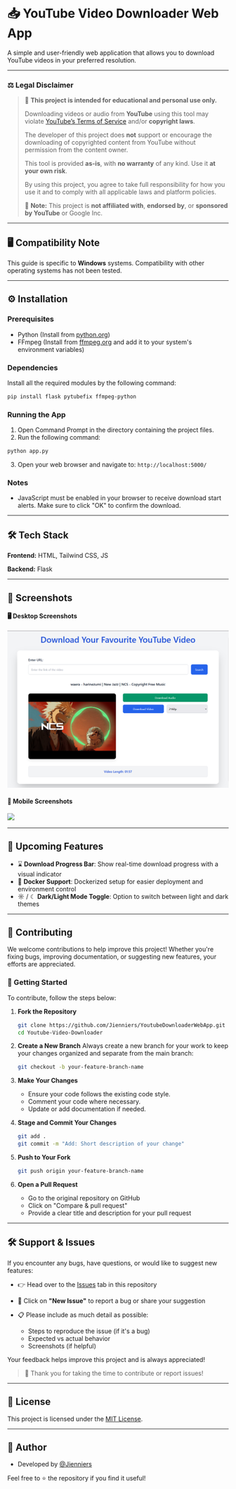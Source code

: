 # 📥 YouTube Video Downloader Web App

A simple and user-friendly web application that allows you to download YouTube videos in your preferred resolution.

---

### ⚖️ Legal Disclaimer

> 🚫 **This project is intended for educational and personal use only.**
>
> Downloading videos or audio from **YouTube** using this tool may violate [YouTube’s Terms of Service](https://www.youtube.com/t/terms) and/or **copyright laws**.
>
> The developer of this project does **not** support or encourage the downloading of copyrighted content from YouTube without permission from the content owner.
>
> This tool is provided **as-is**, with **no warranty** of any kind. Use it **at your own risk**.
>
> By using this project, you agree to take full responsibility for how you use it and to comply with all applicable laws and platform policies.
>
> 📌 **Note:** This project is **not affiliated with**, **endorsed by**, or **sponsored by YouTube** or Google Inc.

---

## 🖥️ Compatibility Note

This guide is specific to **Windows** systems. Compatibility with other operating systems has not been tested.

---

## ⚙️ Installation

### Prerequisites

* Python (Install from [python.org](https://www.python.org/downloads/))
* FFmpeg (Install from [ffmpeg.org](https://ffmpeg.org/download.html) and add it to your system's environment variables)

### Dependencies

Install all the required modules by the following command:

```bash
pip install flask pytubefix ffmpeg-python
```

### Running the App

1. Open Command Prompt in the directory containing the project files.
2. Run the following command:

```bash
python app.py
```

3. Open your web browser and navigate to: `http://localhost:5000/`

### Notes

* JavaScript must be enabled in your browser to receive download start alerts. Make sure to click "OK" to confirm the download.

---

## 🛠️ Tech Stack

**Frontend:** HTML, Tailwind CSS, JS

**Backend:** Flask

---

## 📸 Screenshots

#### 🖥️ Desktop Screenshots

![App Screenshot](https://github.com/Jienniers/YoutubeDownloaderWebApp/blob/main/screenshots/Screenshot1.png)

#### 📱 Mobile Screenshots

<img src="https://github.com/Jienniers/YoutubeDownloaderWebApp/blob/main/screenshots/mobileScreenshot.jpeg?raw=true" width="300" />


---

## 🚧 Upcoming Features

* ⌛ **Download Progress Bar**: Show real-time download progress with a visual indicator
* 🚀 **Docker Support**: Dockerized setup for easier deployment and environment control
* ☼️ / ☾ **Dark/Light Mode Toggle**: Option to switch between light and dark themes

---

## 🤝 Contributing

We welcome contributions to help improve this project! Whether you're fixing bugs, improving documentation, or suggesting new features, your efforts are appreciated.

### 🚀 Getting Started

To contribute, follow the steps below:

1. **Fork the Repository**

   ```bash
   git clone https://github.com/Jienniers/YoutubeDownloaderWebApp.git
   cd Youtube-Video-Downloader
   ```

2. **Create a New Branch**
   Always create a new branch for your work to keep your changes organized and separate from the main branch:

   ```bash
   git checkout -b your-feature-branch-name
   ```

3. **Make Your Changes**

   * Ensure your code follows the existing code style.
   * Comment your code where necessary.
   * Update or add documentation if needed.

4. **Stage and Commit Your Changes**

   ```bash
   git add .
   git commit -m "Add: Short description of your change"
   ```

5. **Push to Your Fork**

   ```bash
   git push origin your-feature-branch-name
   ```

6. **Open a Pull Request**

   * Go to the original repository on GitHub
   * Click on "Compare & pull request"
   * Provide a clear title and description for your pull request

---


## 🛠️ Support & Issues

If you encounter any bugs, have questions, or would like to suggest new features:

* 👉 Head over to the [Issues](../../issues) tab in this repository
* 🐛 Click on **"New Issue"** to report a bug or share your suggestion
* 📋 Please include as much detail as possible:

  * Steps to reproduce the issue (if it's a bug)
  * Expected vs actual behavior
  * Screenshots (if helpful)

Your feedback helps improve this project and is always appreciated!

> 🙏 Thank you for taking the time to contribute or report issues!

---

## 📄 License

This project is licensed under the [MIT License](LICENSE).

---

## 👤 Author

* Developed by [@Jienniers](https://github.com/Jienniers)


Feel free to ⭐ the repository if you find it useful!
